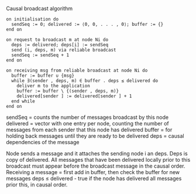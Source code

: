Causal broadcast algorithm



    on initialisation do
      sendSeq := 0; delivered := ⟨0, 0, . . . , 0⟩; buffer := {}
    end on
    
    on request to broadcast m at node Ni do
      deps := delivered; deps[i] := sendSeq
      send (i, deps, m) via reliable broadcast
      sendSeq := sendSeq + 1
    end on

    on receiving msg from reliable broadcast at node Ni do
      buffer := buffer ∪ {msg}
      while ∃(sender , deps, m) ∈ buffer . deps ≤ delivered do
        deliver m to the application
        buffer := buffer \ {(sender , deps, m)}
        delivered[sender ] := delivered[sender ] + 1
      end while
    end on

sendSeq = counts the number of messages broadcast by this node
delivered = vector with one entry per node, counting the number of messages from each sender that this node has delivered
buffer = for holding back messages until they are ready to be delivered
deps = causal dependencies of the message

Node sends a message and it attaches the sending node i an deps. Deps is copy of delivered. 
All messages that have been delivered locally prior to this broadcast must appear before the broadcast message in the causal order. 
Receiving a message = first add in buffer, then check the buffer for new messages
deps ≤ delivered - true if the node has delivered all messages prior this, in causal order.

